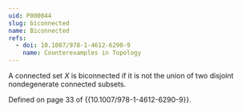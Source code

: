 ```yaml
---
uid: P000044
slug: biconnected
name: Biconnected
refs:
  - doi: 10.1007/978-1-4612-6290-9
    name: Counterexamples in Topology
---
```

A connected set $X$ is biconnected if it is not the union of two disjoint nondegenerate connected subsets.

Defined on page 33 of {{10.1007/978-1-4612-6290-9}}.
